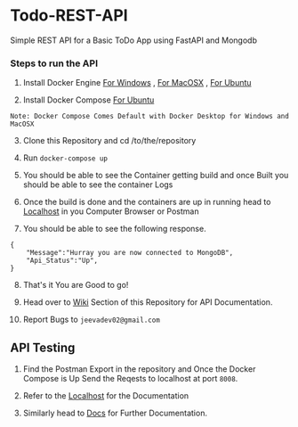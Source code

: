 # Todo-REST-API

Simple REST API for a Basic ToDo App using FastAPI and Mongodb

### Steps to run the API

1. Install Docker Engine [For Windows](https://docs.docker.com/desktop/windows/install/) , [For MacOSX](https://docs.docker.com/desktop/mac/install/) , [For Ubuntu](https://docs.docker.com/engine/install/ubuntu/)

2. Install Docker Compose [For Ubuntu](https://docs.docker.com/compose/install/)

```
Note: Docker Compose Comes Default with Docker Desktop for Windows and MacOSX
```

3. Clone this Repository and cd /to/the/repository

4. Run `docker-compose up`

5. You should be able to see the Container getting build and once Built you should be able to see the container Logs

6. Once the build is done and the containers are up in running head to [Localhost](http://127.0.0.1:8008) in you Computer Browser or Postman

7. You should be able to see the following response.

```
{
    "Message":"Hurray you are now connected to MongoDB",
    "Api_Status":"Up",
}
```
8. That's it You are Good to go!

9. Head over to [Wiki](https://github.com/Jeevapranesh123/Todo-REST-API/wiki) Section of this Repository for API Documentation.

10. Report Bugs to `jeevadev02@gmail.com`

## API Testing

1. Find the Postman Export in the repository and Once the Docker Compose is Up Send the Reqests to localhost at port `8008`.

2. Refer to the [Localhost](http://127.0.0.1:8008) for the Documentation

3. Similarly head to [Docs](http://127.0.0.1:8008/docs) for Further Documentation.